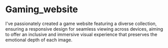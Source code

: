 # Gaming_website
I've passionately created a game website featuring a diverse collection, ensuring a responsive design for seamless viewing across devices, aiming to offer an inclusive and immersive visual experience that preserves the emotional depth of each image.

